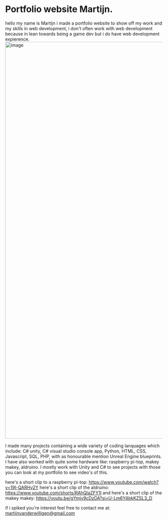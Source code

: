 # Portfolio website Martijn.

hello my name is Martijn i made a portfolio website to show off my work and my skills in web development, 
i don't often work with web development because in lean towards being a game dev but i do have web development expierence.
<img width="1265" alt="image" src="https://github.com/martijnsark/Portfolio/assets/94526855/e7a56e37-8344-49f8-8da9-87beb24e4164">


I made many projects containing a wide variety of coding lanquages which include: C# unity, C# visual studio console app, Python, HTML, CSS, Javascript, SQL, PHP, with as honourable mention Unreal Engine blueprints.
I have also worked with quite some hardware like: raspberry pi-top, makey makey, aldruino.
I mostly work with Unity and C# to see projects with those you can look at my portfolio to see video's of this.

here's a short clip to a raspberry pi-top: https://www.youtube.com/watch?v=19l-QARHv2Y
here's a short clip of the aldruino: https://www.youtube.com/shorts/RAhQlaZFY1I
and here's a short clip of the makey makey: https://youtu.be/gYmjy9cDzDA?si=U-Lm6Y4bkKZSL3_D



if i spiked you're interest feel free to contact me at: martijnvanderwilligen@gmail.com
